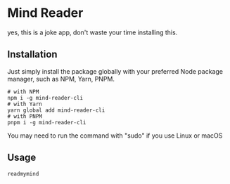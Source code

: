 # Mind Reader

yes, this is a joke app, don't waste your time installing this.

## Installation

Just simply install the package globally with your preferred Node package manager, such as NPM, Yarn, PNPM.

```
# with NPM
npm i -g mind-reader-cli
# with Yarn 
yarn global add mind-reader-cli
# with PNPM
pnpm i -g mind-reader-cli
```

You may need to run the command with "sudo" if you use Linux or macOS

## Usage

```readmymind```
